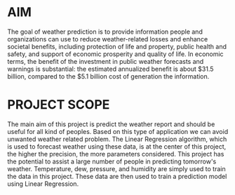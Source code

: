 # AIM
The goal of weather prediction is to provide information people and organizations
can use to reduce weather-related losses and enhance societal benefits, including
protection of life and property, public health and safety, and support of economic
prosperity and quality of life. In economic terms, the benefit of the investment in
public weather forecasts and warnings is substantial: the estimated annualized
benefit is about $31.5 billion, compared to the $5.1 billion cost of generation the
information.

# PROJECT SCOPE

The main aim of this project is predict the weather report and should be useful for
all kind of peoples. Based on this type of application we can avoid unwanted
weather related problem. The Linear Regression algorithm, which is used to
forecast weather using these data, is at the center of this project, the higher the
precision, the more parameters considered. This project has the potential to assist
a large number of people in predicting tomorrow's weather. Temperature, dew,
pressure, and humidity are simply used to train the data in this project. These data
are then used to train a prediction model using Linear Regression.
